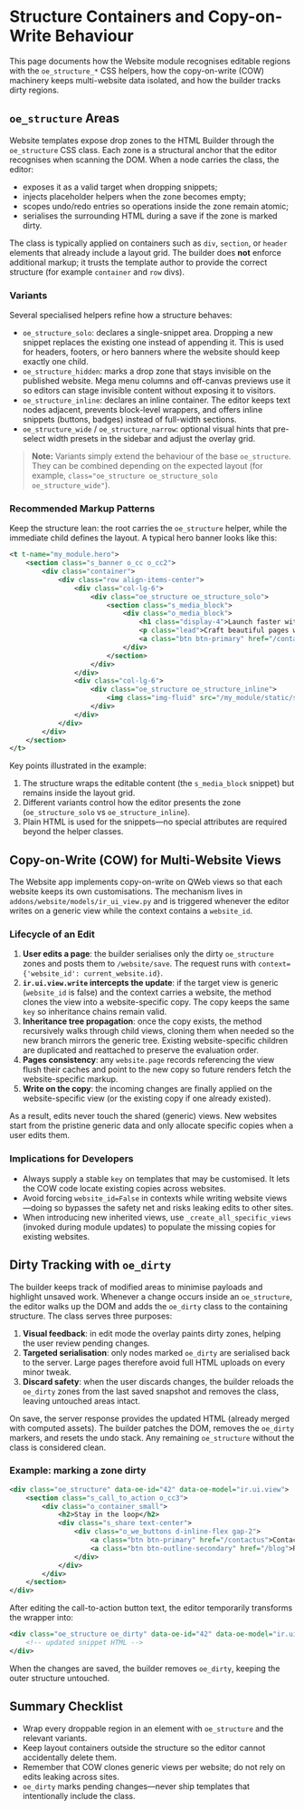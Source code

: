 # Structure Containers and Copy-on-Write Behaviour

This page documents how the Website module recognises editable regions with the `oe_structure_*` CSS helpers, how the copy-on-write (COW) machinery keeps multi-website data isolated, and how the builder tracks dirty regions.

## `oe_structure` Areas

Website templates expose drop zones to the HTML Builder through the `oe_structure` CSS class. Each zone is a structural anchor that the editor recognises when scanning the DOM. When a node carries the class, the editor:

- exposes it as a valid target when dropping snippets;
- injects placeholder helpers when the zone becomes empty;
- scopes undo/redo entries so operations inside the zone remain atomic;
- serialises the surrounding HTML during a save if the zone is marked dirty.

The class is typically applied on containers such as `div`, `section`, or `header` elements that already include a layout grid. The builder does **not** enforce additional markup; it trusts the template author to provide the correct structure (for example `container` and `row` divs).

### Variants

Several specialised helpers refine how a structure behaves:

- `oe_structure_solo`: declares a single-snippet area. Dropping a new snippet replaces the existing one instead of appending it. This is used for headers, footers, or hero banners where the website should keep exactly one child.
- `oe_structure_hidden`: marks a drop zone that stays invisible on the published website. Mega menu columns and off-canvas previews use it so editors can stage invisible content without exposing it to visitors.
- `oe_structure_inline`: declares an inline container. The editor keeps text nodes adjacent, prevents block-level wrappers, and offers inline snippets (buttons, badges) instead of full-width sections.
- `oe_structure_wide` / `oe_structure_narrow`: optional visual hints that pre-select width presets in the sidebar and adjust the overlay grid.

> **Note:** Variants simply extend the behaviour of the base `oe_structure`. They can be combined depending on the expected layout (for example, `class="oe_structure oe_structure_solo oe_structure_wide"`).

### Recommended Markup Patterns

Keep the structure lean: the root carries the `oe_structure` helper, while the immediate child defines the layout. A typical hero banner looks like this:

```xml
<t t-name="my_module.hero">
    <section class="s_banner o_cc o_cc2">
        <div class="container">
            <div class="row align-items-center">
                <div class="col-lg-6">
                    <div class="oe_structure oe_structure_solo">
                        <section class="s_media_block">
                            <div class="o_media_block">
                                <h1 class="display-4">Launch faster with Odoo</h1>
                                <p class="lead">Craft beautiful pages with the drag-and-drop editor.</p>
                                <a class="btn btn-primary" href="/contactus">Talk to us</a>
                            </div>
                        </section>
                    </div>
                </div>
                <div class="col-lg-6">
                    <div class="oe_structure oe_structure_inline">
                        <img class="img-fluid" src="/my_module/static/src/img/product.png" alt="Product preview"/>
                    </div>
                </div>
            </div>
        </div>
    </section>
</t>
```

Key points illustrated in the example:

1. The structure wraps the editable content (the `s_media_block` snippet) but remains inside the layout grid.
2. Different variants control how the editor presents the zone (`oe_structure_solo` vs `oe_structure_inline`).
3. Plain HTML is used for the snippets—no special attributes are required beyond the helper classes.

## Copy-on-Write (COW) for Multi-Website Views

The Website app implements copy-on-write on QWeb views so that each website keeps its own customisations. The mechanism lives in `addons/website/models/ir_ui_view.py` and is triggered whenever the editor writes on a generic view while the context contains a `website_id`.

### Lifecycle of an Edit

1. **User edits a page**: the builder serialises only the dirty `oe_structure` zones and posts them to `/website/save`. The request runs with `context={'website_id': current_website.id}`.
2. **`ir.ui.view.write` intercepts the update**: if the target view is generic (`website_id` is false) and the context carries a website, the method clones the view into a website-specific copy. The copy keeps the same `key` so inheritance chains remain valid.
3. **Inheritance tree propagation**: once the copy exists, the method recursively walks through child views, cloning them when needed so the new branch mirrors the generic tree. Existing website-specific children are duplicated and reattached to preserve the evaluation order.
4. **Pages consistency**: any `website.page` records referencing the view flush their caches and point to the new copy so future renders fetch the website-specific markup.
5. **Write on the copy**: the incoming changes are finally applied on the website-specific view (or the existing copy if one already existed).

As a result, edits never touch the shared (generic) views. New websites start from the pristine generic data and only allocate specific copies when a user edits them.

### Implications for Developers

- Always supply a stable `key` on templates that may be customised. It lets the COW code locate existing copies across websites.
- Avoid forcing `website_id=False` in contexts while writing website views—doing so bypasses the safety net and risks leaking edits to other sites.
- When introducing new inherited views, use `_create_all_specific_views` (invoked during module updates) to populate the missing copies for existing websites.

## Dirty Tracking with `oe_dirty`

The builder keeps track of modified areas to minimise payloads and highlight unsaved work. Whenever a change occurs inside an `oe_structure`, the editor walks up the DOM and adds the `oe_dirty` class to the containing structure. The class serves three purposes:

1. **Visual feedback**: in edit mode the overlay paints dirty zones, helping the user review pending changes.
2. **Targeted serialisation**: only nodes marked `oe_dirty` are serialised back to the server. Large pages therefore avoid full HTML uploads on every minor tweak.
3. **Discard safety**: when the user discards changes, the builder reloads the `oe_dirty` zones from the last saved snapshot and removes the class, leaving untouched areas intact.

On save, the server response provides the updated HTML (already merged with computed assets). The builder patches the DOM, removes the `oe_dirty` markers, and resets the undo stack. Any remaining `oe_structure` without the class is considered clean.

### Example: marking a zone dirty

```xml
<div class="oe_structure" data-oe-id="42" data-oe-model="ir.ui.view">
    <section class="s_call_to_action o_cc3">
        <div class="o_container_small">
            <h2>Stay in the loop</h2>
            <div class="s_share text-center">
                <div class="o_we_buttons d-inline-flex gap-2">
                    <a class="btn btn-primary" href="/contactus">Contact us</a>
                    <a class="btn btn-outline-secondary" href="/blog">Read the blog</a>
                </div>
            </div>
        </div>
    </section>
</div>
```

After editing the call-to-action button text, the editor temporarily transforms the wrapper into:

```xml
<div class="oe_structure oe_dirty" data-oe-id="42" data-oe-model="ir.ui.view">
    <!-- updated snippet HTML -->
</div>
```

When the changes are saved, the builder removes `oe_dirty`, keeping the outer structure untouched.

## Summary Checklist

- Wrap every droppable region in an element with `oe_structure` and the relevant variants.
- Keep layout containers outside the structure so the editor cannot accidentally delete them.
- Remember that COW clones generic views per website; do not rely on edits leaking across sites.
- `oe_dirty` marks pending changes—never ship templates that intentionally include the class.
